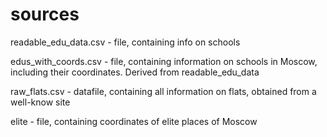 # sources
readable_edu_data.csv - file, containing info on schools

edus_with_coords.csv - file, containing information on schools in Moscow, including their coordinates. Derived from readable_edu_data

raw_flats.csv - datafile, containing all information on flats, obtained from a well-know site

elite - file, containing coordinates of elite places of Moscow
